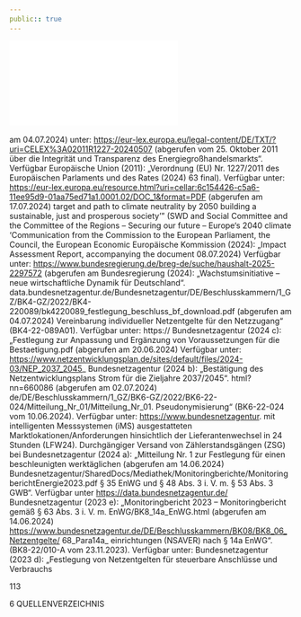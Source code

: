 ```yaml
---
public:: true
---
```

![./pages/page115.pdf](../assets/./pages/page115.pdf)




am 04.07.2024)
unter: https://eur-lex.europa.eu/legal-content/DE/TXT/?uri=CELEX%3A02011R1227-20240507 (abgerufen
vom 25. Oktober 2011 über die Integrität und Transparenz des Energiegroßhandelsmarkts“. Verfügbar
Europäische Union (2011): „Verordnung (EU) Nr. 1227/2011 des Europäischen Parlaments und des Rates
(2024) 63 final). Verfügbar unter: https://eur-lex.europa.eu/resource.html?uri=cellar:6c154426-c5a6-11ee95d9-01aa75ed71a1.0001.02/DOC_1&format=PDF (abgerufen am 17.07.2024)
target and path to climate neutrality by 2050 building a sustainable, just and prosperous society’” (SWD
and Social Committee and the Committee of the Regions – Securing our future – Europe‘s 2040 climate
‘Communication from the Commission to the European Parliament, the Council, the European Economic
Europäische Kommission (2024): „Impact Assessment Report, accompanying the document
08.07.2024)
Verfügbar unter: https://www.bundesregierung.de/breg-de/suche/haushalt-2025-2297572 (abgerufen am
Bundesregierung (2024): „Wachstumsinitiative – neue wirtschaftliche Dynamik für Deutschland“.
data.bundesnetzagentur.de/Bundesnetzagentur/DE/Beschlusskammern/1_GZ/BK4-GZ/2022/BK4-220089/bk4220089_festlegung_beschluss_bf_download.pdf (abgerufen am 04.07.2024)
Vereinbarung individueller Netzentgelte für den Netzzugang“ (BK4-22-089A01). Verfügbar unter: https://
Bundesnetzagentur (2024 c): „Festlegung zur Anpassung und Ergänzung von Voraussetzungen für die
Bestaetigung.pdf (abgerufen am 20.06.2024)
Verfügbar unter: https://www.netzentwicklungsplan.de/sites/default/files/2024-03/NEP_2037_2045_
Bundesnetzagentur (2024 b): „Bestätigung des Netzentwicklungsplans Strom für die Zieljahre 2037/2045“.
html?nn=660086 (abgerufen am 02.07.2024)
de/DE/Beschlusskammern/1_GZ/BK6-GZ/2022/BK6-22-024/Mitteilung_Nr_01/Mitteilung_Nr_01.
Pseudonymisierung“ (BK6-22-024 vom 10.06.2024). Verfügbar unter: https://www.bundesnetzagentur.
mit intelligenten Messsystemen (iMS) ausgestatteten Marktlokationen/Anforderungen hinsichtlich der
Lieferantenwechsel in 24 Stunden (LFW24). Durchgängiger Versand von Zählerstandsgängen (ZSG) bei
Bundesnetzagentur (2024 a): „Mitteilung Nr. 1 zur Festlegung für einen beschleunigten werktäglichen
(abgerufen am 14.06.2024)
Bundesnetzagentur/SharedDocs/Mediathek/Monitoringberichte/MonitoringberichtEnergie2023.pdf
§ 35 EnWG und § 48 Abs. 3 i. V. m. § 53 Abs. 3 GWB“. Verfügbar unter https://data.bundesnetzagentur.de/
Bundesnetzagentur (2023 e): „Monitoringbericht 2023 – Monitoringbericht gemäß § 63 Abs. 3 i. V. m.
EnWG/BK8_14a_EnWG.html (abgerufen am 14.06.2024)
https://www.bundesnetzagentur.de/DE/Beschlusskammern/BK08/BK8_06_Netzentgelte/ 68_Para14a_
einrichtungen (NSAVER) nach § 14a EnWG“. (BK8-22/010-A vom 23.11.2023). Verfügbar unter:
Bundesnetzagentur (2023 d): „Festlegung von Netzentgelten für steuerbare Anschlüsse und Verbrauchs­

113

6 QUELLENVERZEICHNIS
